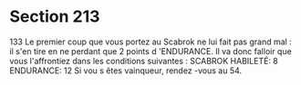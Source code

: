 # Section 213

133
Le premier coup que vous portez au Scabrok ne lui fait pas grand
mal : il s'en tire en ne perdant que 2 points d 'ENDURANCE.  Il
va donc falloir que vous l'affrontiez dans les conditions suivantes
:
SCABROK  HABILETÉ:  8 ENDURANCE:  12
Si vou s êtes vainqueur, rendez -vous au 54.